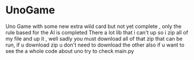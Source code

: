 # UnoGame
Uno Game with some new extra wild card but not yet complete , only the rule based for the AI is completed
There a lot lib that i can't up so i zip all of my file and up it , well sadly you must download all of that zip that can be run, if u download zip u don't need to download the other
also if u want to see the a whole code about uno try to check main.py
